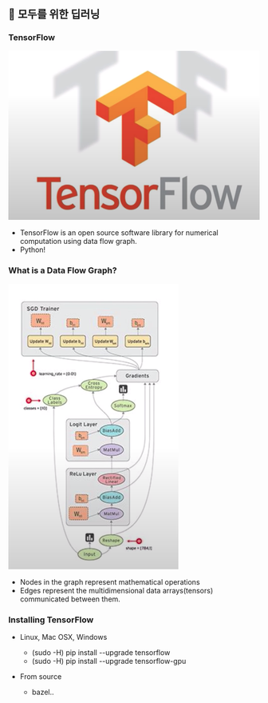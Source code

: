 ## :book: 모두를 위한 딥러닝 


### TensorFlow

![텐서플로우](./image/텐서플로우.png)

- TensorFlow is an open source software library for numerical computation 
using data flow graph.
- Python!


### What is a Data Flow Graph?

![dataflowgraph](./image/dataflowgraph.png)

- Nodes in the graph represent mathematical operations
- Edges represent the multidimensional data arrays(tensors) communicated between them.


### Installing TensorFlow

- Linux, Mac OSX, Windows
    - (sudo -H) pip install --upgrade tensorflow
    - (sudo -H) pip install --upgrade tensorflow-gpu

- From source
    - bazel..